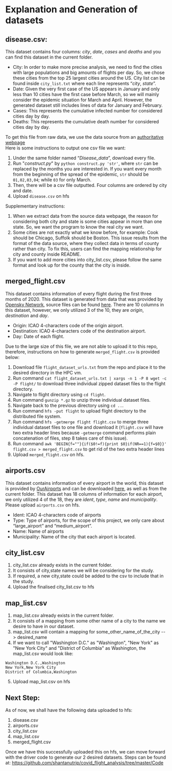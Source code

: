 # Explanation and Generation of datasets
## disease.csv:
This dataset contains four columns: *city*, *date*, *cases* and *deaths* and you can find this dataset in the current folder. <br>
* City: In order to make more precise analysis, we need to find the cities with large populations and big amounts of flights per day. So, we chose these cities from the top 25 largest cities around the US. City list can be found inside ```city_list.txt``` where each line represents “*city*, *state*”.
* Date: Given the very first case of the US appears in January and only less than 10 cities have the first case before March, so we will mainly consider the epidemic situation for March and April. However, the generated dataset still includes lines of data for January and February.
* Cases: This represents the cumulative infected number for considered cities day by day. 
* Deaths: This represents the cumulative death number for considered cities day by day.

To get this file from raw data, we use the data source from an [authoritative webpage](https://raw.githubusercontent.com/nytimes/covid-19-data/master/us-counties.csv) <br>
Here is some instructions to output one csv file we want:
1. Under the same folder named “*Disease_data*”, download every file.
2. Run "*construct.py*" by ```python construct.py 'str'```, where ```str``` can be replaced by the months you are interested in. If you want every month from the beginning of the spread of the epidemic, ```str``` should be ```01,02,03,04```; while ```03``` for only March.
3. Then, there will be a csv file outputted. Four columns are ordered by city and date.
4. Upload ```disease.csv``` on hfs

Supplementary instructions:
1. When we extract data from the source data webpage, the reason for considering both city and state is some cities appear in more than one state. So, we want the program to know the real city we want.
2. Some cities are not exactly what we know before, for example: Cook should be Chicago, Suffolk should be Boston. This issue results from the format of the data source, where they collect data in terms of county rather than city. To fix this, users can find the mapping relationship for city and county inside README.
3. If you want to add more cities into city_list.csv, please follow the same format and look up for the county that the city is inside.


## merged_flight.csv
This dataset contains information of every flight during the first three months of 2020. This dataset is generated from data that was provided by [Opensky Network](https://opensky-network.org/), source files can be found [here](https://opensky-network.org/datasets/covid-19/). There are 10 columns in this dataset, however, we only utilized 3 of the 10, they are *origin*, *destination* and *day*. 
* Origin: ICAO 4-characters code of the origin airport.
* Destination: ICAO 4-characters code of the destination airport.
* Day: Date of each flight.

Due to the large size of this file, we are not able to upload it to this repo, therefore, instructions on how to generate ```merged_flight.csv``` is provided below:
1. Download file ```flight_dataset_urls.txt``` from the repo and place it to the desired directory in the HPC vm.
2. Run command ```cat flight_dataset_urls.txt | xargs -n 1 -P 8 wget -c -P flight/``` to download three individual zipped dataset files to the flight directory.
3. Navigate to flight directory using ```cd flight```.
4. Run command ```gunzip *.gz``` to unzip three individual dataset files.
5. Navigate back to the previous directory using ```cd ..```.
6. Run command ```hfs -put flight``` to upload flight directory to the distributed file system.
7. Run command ```hfs -getmerge flight flight.csv``` to merge three individual dataset files to one file and download it (```flight.csv``` will have two extra header lines because ```-getmerge``` command performs plain concatenation of files, step 8 takes care of this issue).
8. Run command ```awk 'BEGIN{f=""}{if($0!=f){print $0}if(NR==1){f=$0}}' flight.csv > merged_flight.csv``` to get rid of the two extra header lines
9. Upload ```merged_flight.csv``` on hfs.

## airports.csv
This dataset contains information of every airport in the world, this dataset is provided by [OurAirports](https://ourairports.com/) and can be downloaded [here](https://ourairports.com/data/airports.csv), as well as from the current folder. This dataset has 18 columns of information for each airport, we only utilized 4 of the 18, they are *ident*, *type*, *name* and *municipality*. Please upload ```airports.csv``` on hfs.
* Ident: ICAO 4-characters code of airports
* Type: Type of airports, for the scope of this project, we only care about “large_airport” and “medium_airport”.
* Name: Name of airports
* Municipality: Name of the city that each airport is located. 

## city_list.csv 
1. city_list.csv already exists in the current folder.
2. It consists of city,state names we will be considering for the study.
3. If required, a new city,state could be added to the csv to include that in the study.
4. Upload the finalised city_list.csv to hfs

## map_list.csv 
1. map_list.csv already exists in the current folder.
2. It consists of a mapping from some other name of a city to the name we desire to have in our dataset.
3. map_list.csv will contain a mapping for some_other_name_of_the_city --> desired_name
4. If we want to call "Washington D.C." as "Washington", "New York" as "New York City" and "District of Columbia" as Washington, the map_list.csv would look like:
```
Washington D.C.,Washington
New York,New York City
District of Columbia,Washington
```  
5. Upload map_list.csv on hfs

## Next Step:

As of now, we shall have the following data uploaded to hfs:
1. disease.csv
2. airports.csv
3. city_list.csv
4. map_list.csv
5. merged_flight.csv

Once we have this successfully uploaded this on hfs, we can move forward with the driver code to generate our 2 desired datasets. Steps can be found at: https://github.com/shantanutrip/covid_flight_analysis/tree/master/Code

